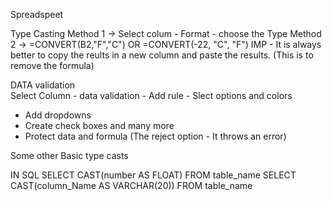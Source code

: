 Spreadspeet 

Type Casting 
Method 1 -> Select colum - Format - choose the Type
Method 2 -> =CONVERT(B2,"F","C") OR =CONVERT(-22, "C", "F")
IMP - It is always better to copy the reults in a new column and paste the results. (This is to remove the formula)

DATA validation  
Select Column - data validation - Add rule - Slect options and colors 
- Add dropdowns 
- Create check boxes and many more 
- Protect data and formula (The reject option - It throws an error)

Some other Basic type casts

IN SQL 
SELECT CAST(number AS FLOAT) 
FROM table_name
SELECT CAST(column_Name AS VARCHAR(20))
FROM table_name
